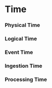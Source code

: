 # Time

### Physical Time

### Logical Time

### Event Time

### Ingestion Time

### Processing Time
